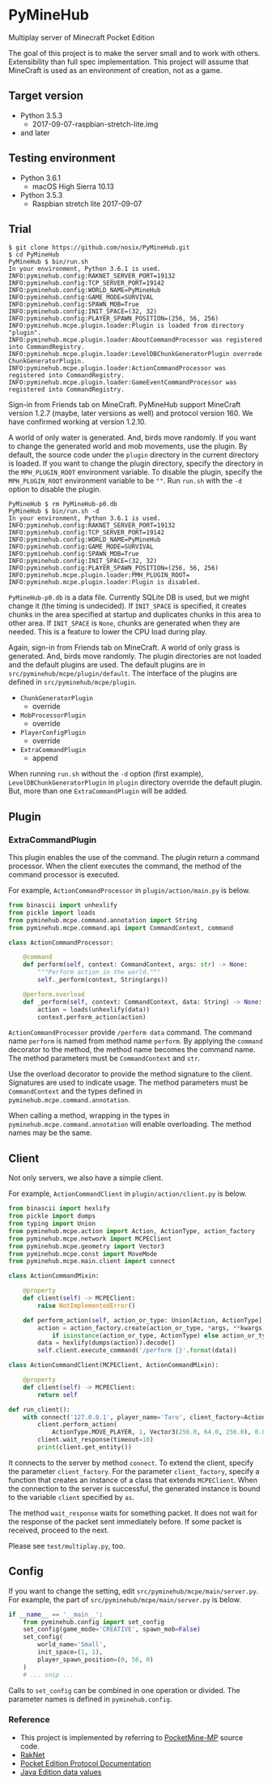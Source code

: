 # PyMineHub

Multiplay server of Minecraft Pocket Edition

The goal of this project is to make the server small and to work with others.
Extensibility than full spec implementation.
This project will assume that MineCraft is used as an environment of creation, not as a game.

## Target version

- Python 3.5.3
  - 2017-09-07-raspbian-stretch-lite.img
- and later

## Testing environment

- Python 3.6.1
  - macOS High Sierra 10.13
- Python 3.5.3
  - Raspbian stretch lite 2017-09-07

## Trial

```
$ git clone https://github.com/nosix/PyMineHub.git
$ cd PyMineHub
PyMineHub $ bin/run.sh
In your environment, Python 3.6.1 is used.
INFO:pyminehub.config:RAKNET_SERVER_PORT=19132
INFO:pyminehub.config:TCP_SERVER_PORT=19142
INFO:pyminehub.config:WORLD_NAME=PyMineHub
INFO:pyminehub.config:GAME_MODE=SURVIVAL
INFO:pyminehub.config:SPAWN_MOB=True
INFO:pyminehub.config:INIT_SPACE=(32, 32)
INFO:pyminehub.config:PLAYER_SPAWN_POSITION=(256, 56, 256)
INFO:pyminehub.mcpe.plugin.loader:Plugin is loaded from directory "plugin".
INFO:pyminehub.mcpe.plugin.loader:AboutCommandProcessor was registered into CommandRegistry.
INFO:pyminehub.mcpe.plugin.loader:LevelDBChunkGeneratorPlugin overrode ChunkGeneratorPlugin.
INFO:pyminehub.mcpe.plugin.loader:ActionCommandProcessor was registered into CommandRegistry.
INFO:pyminehub.mcpe.plugin.loader:GameEventCommandProcessor was registered into CommandRegistry.
```

Sign-in from Friends tab on MineCraft.
PyMineHub support MineCraft version 1.2.7 (maybe, later versions as well) and protocol version 160.
We have confirmed working at version 1.2.10.

A world of only water is generated. And, birds move randomly.
If you want to change the generated world and mob movements, use the plugin.
By default, the source code under the `plugin` directory in the current directory is loaded.
If you want to change the plugin directory, specify the directory in the `MPH_PLUGIN_ROOT` environment variable.
To disable the plugin, specify the `MPH_PLUGIN_ROOT` environment variable to be `""`.
Run `run.sh` with the `-d` option to disable the plugin.

```
PyMineHub $ rm PyMineHub-p0.db 
PyMineHub $ bin/run.sh -d
In your environment, Python 3.6.1 is used.
INFO:pyminehub.config:RAKNET_SERVER_PORT=19132
INFO:pyminehub.config:TCP_SERVER_PORT=19142
INFO:pyminehub.config:WORLD_NAME=PyMineHub
INFO:pyminehub.config:GAME_MODE=SURVIVAL
INFO:pyminehub.config:SPAWN_MOB=True
INFO:pyminehub.config:INIT_SPACE=(32, 32)
INFO:pyminehub.config:PLAYER_SPAWN_POSITION=(256, 56, 256)
INFO:pyminehub.mcpe.plugin.loader:PMH_PLUGIN_ROOT=
INFO:pyminehub.mcpe.plugin.loader:Plugin is disabled.
```

`PyMineHub-p0.db` is a data file.
Currently SQLite DB is used, but we might change it (the timing is undecided).
If `INIT_SPACE` is specified,
it creates chunks in the area specified at startup and duplicates chunks in this area to other area.
If `INIT_SPACE` is `None`, chunks are generated when they are needed.
This is a feature to lower the CPU load during play.

Again, sign-in from Friends tab on MineCraft.
A world of only grass is generated. And, birds move randomly. 
The plugin directories are not loaded and the default plugins are used.
The default plugins are in `src/pyminehub/mcpe/plugin/default`.
The interface of the plugins are defined in `src/pyminehub/mcpe/plugin`.

- `ChunkGeneratorPlugin`
  - override
- `MobProcessorPlugin`
  - override
- `PlayerConfigPlugin`
  - override
- `ExtraCommandPlugin`
  - append

When running `run.sh` without the `-d` option (first example),
`LevelDBChunkGeneratorPlugin` in `plugin` directory override the default plugin.
But, more than one `ExtraCommandPlugin` will be added.

## Plugin

### ExtraCommandPlugin

This plugin enables the use of the command.
The plugin return a command processor.
When the client executes the command, the method of the command processor is executed.

For example, `ActionCommandProcessor` in `plugin/action/main.py` is below.

```python
from binascii import unhexlify
from pickle import loads
from pyminehub.mcpe.command.annotation import String
from pyminehub.mcpe.command.api import CommandContext, command

class ActionCommandProcessor:

    @command
    def perform(self, context: CommandContext, args: str) -> None:
        """Perform action in the world."""
        self._perform(context, String(args))

    @perform.overload
    def _perform(self, context: CommandContext, data: String) -> None:
        action = loads(unhexlify(data))
        context.perform_action(action)
```

`ActionCommandProcessor` provide `/perform data` command.
The command name `perform` is named from method name `perform`.
By applying the `command` decorator to the method, the method name becomes the command name.
The method parameters must be `CommandContext` and `str`.

Use the overload decorator to provide the method signature to the client.
Signatures are used to indicate usage.
The method parameters must be `CommandContext` and the types defined in `pyminehub.mcpe.command.annotation`.

When calling a method, wrapping in the types in `pyminehub.mcpe.command.annotation` will enable overloading.
The method names may be the same.

## Client

Not only servers, we also have a simple client.

For example, `ActionCommandClient` in `plugin/action/client.py` is below.

```python
from binascii import hexlify
from pickle import dumps
from typing import Union
from pyminehub.mcpe.action import Action, ActionType, action_factory
from pyminehub.mcpe.network import MCPEClient
from pyminehub.mcpe.geometry import Vector3
from pyminehub.mcpe.const import MoveMode
from pyminehub.mcpe.main.client import connect

class ActionCommandMixin:

    @property
    def client(self) -> MCPEClient:
        raise NotImplementedError()

    def perform_action(self, action_or_type: Union[Action, ActionType], *args, **kwargs) -> None:
        action = action_factory.create(action_or_type, *args, **kwargs) \
            if isinstance(action_or_type, ActionType) else action_or_type
        data = hexlify(dumps(action)).decode()
        self.client.execute_command('/perform {}'.format(data))

class ActionCommandClient(MCPEClient, ActionCommandMixin):

    @property
    def client(self) -> MCPEClient:
        return self

def run_client():
    with connect('127.0.0.1', player_name='Taro', client_factory=ActionCommandClient) as client:
        client.perform_action(
            ActionType.MOVE_PLAYER, 1, Vector3(256.0, 64.0, 256.0), 0.0, 0.0, 0.0, MoveMode.NORMAL, True, 0, True)
        client.wait_response(timeout=10)
        print(client.get_entity())
```

It connects to the server by method `connect`.
To extend the client, specify the parameter `client_factory`.
For the parameter `client_factory`, specify a function that creates an instance of a class that extends `MCPEClient`.
When the connection to the server is successful,
the generated instance is bound to the variable `client` specified by `as`.

The method `wait_response` waits for something packet.
It does not wait for the response of the packet sent immediately before.
If some packet is received, proceed to the next.

Please see `test/multiplay.py`, too.

## Config

If you want to change the setting, edit `src/pyminehub/mcpe/main/server.py`.
For example, the part of `src/pyminehub/mcpe/main/server.py` is below.

```python
if __name__ == '__main__':
    from pyminehub.config import set_config
    set_config(game_mode='CREATIVE', spawn_mob=False)
    set_config(
        world_name='Small',
        init_space=(1, 1),
        player_spawn_position=(0, 56, 0)
    )
    # ... snip ...
```

Calls to `set_config` can be combined in one operation or divided.
The parameter names is defined in `pyminehub.config`.

### Reference

- This project is implemented by referring to [PocketMine-MP](https://github.com/pmmp/PocketMine-MP) source code.
- [RakNet](http://www.raknet.net/raknet/manual/systemoverview.html)
- [Pocket Edition Protocol Documentation](http://wiki.vg/Pocket_Edition_Protocol_Documentation)
- [Java Edition data values](https://minecraft.gamepedia.com/Java_Edition_data_values)